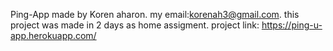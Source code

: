 Ping-App made by Koren aharon.
my email:korenah3@gmail.com.
this project was made in 2 days as home assigment.
project link: https://ping-u-app.herokuapp.com/

